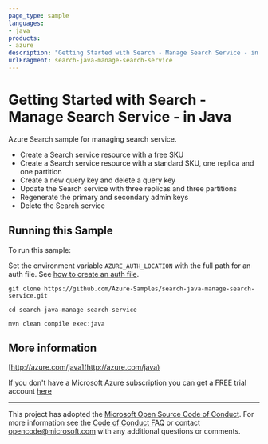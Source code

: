 ```yaml
---
page_type: sample
languages:
- java
products:
- azure
description: "Getting Started with Search - Manage Search Service - in Java"
urlFragment: search-java-manage-search-service
---
```


# Getting Started with Search - Manage Search Service - in Java #


  Azure Search sample for managing search service.
   - Create a Search service resource with a free SKU
   - Create a Search service resource with a standard SKU, one replica and one partition
   - Create a new query key and delete a query key
   - Update the Search service with three replicas and three partitions
   - Regenerate the primary and secondary admin keys
   - Delete the Search service
 

## Running this Sample ##

To run this sample:

Set the environment variable `AZURE_AUTH_LOCATION` with the full path for an auth file. See [how to create an auth file](https://github.com/Azure/azure-libraries-for-java/blob/master/AUTH.md).

    git clone https://github.com/Azure-Samples/search-java-manage-search-service.git

    cd search-java-manage-search-service

    mvn clean compile exec:java

## More information ##

[http://azure.com/java](http://azure.com/java)

If you don't have a Microsoft Azure subscription you can get a FREE trial account [here](http://go.microsoft.com/fwlink/?LinkId=330212)

---

This project has adopted the [Microsoft Open Source Code of Conduct](https://opensource.microsoft.com/codeofconduct/). For more information see the [Code of Conduct FAQ](https://opensource.microsoft.com/codeofconduct/faq/) or contact [opencode@microsoft.com](mailto:opencode@microsoft.com) with any additional questions or comments.
